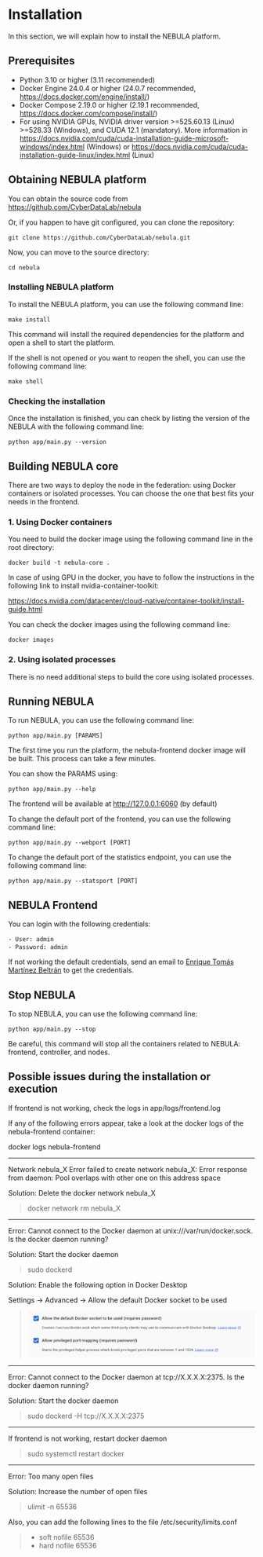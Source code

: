 # Installation

In this section, we will explain how to install the NEBULA platform.

## Prerequisites

-   Python 3.10 or higher (3.11 recommended)
-   Docker Engine 24.0.4 or higher (24.0.7 recommended, https://docs.docker.com/engine/install/)
-   Docker Compose 2.19.0 or higher (2.19.1 recommended, https://docs.docker.com/compose/install/)
-   For using NVIDIA GPUs, NVIDIA driver version >=525.60.13 (Linux) >=528.33 (Windows), and CUDA 12.1 (mandatory). More information in https://docs.nvidia.com/cuda/cuda-installation-guide-microsoft-windows/index.html (Windows) or https://docs.nvidia.com/cuda/cuda-installation-guide-linux/index.html (Linux)

## Obtaining NEBULA platform


You can obtain the source code from https://github.com/CyberDataLab/nebula

Or, if you happen to have git configured, you can clone the repository:

    git clone https://github.com/CyberDataLab/nebula.git

Now, you can move to the source directory:

    cd nebula

### Installing NEBULA platform

To install the NEBULA platform, you can use the following command line:

    make install

This command will install the required dependencies for the platform and open a shell to start the platform.

If the shell is not opened or you want to reopen the shell, you can use the following command line:

    make shell

### Checking the installation

Once the installation is finished, you can check by listing the version
of the NEBULA with the following command line:

    python app/main.py --version

## Building NEBULA core

There are two ways to deploy the node in the federation: using Docker
containers or isolated processes. You can choose the one that best fits
your needs in the frontend.

### 1. Using Docker containers

You need to build the docker image using the following command line in
the root directory:

    docker build -t nebula-core .

In case of using GPU in the docker, you have to follow the instructions
in the following link to install nvidia-container-toolkit:

https://docs.nvidia.com/datacenter/cloud-native/container-toolkit/install-guide.html

You can check the docker images using the following command line:

    docker images

### 2. Using isolated processes

There is no need additional steps to build the core using isolated processes.

## Running NEBULA

To run NEBULA, you can use the following command line:

    python app/main.py [PARAMS]

The first time you run the platform, the nebula-frontend docker image
will be built. This process can take a few minutes.

You can show the PARAMS using:

    python app/main.py --help

The frontend will be available at http://127.0.0.1:6060 (by default)

To change the default port of the frontend, you can use the following
command line:

    python app/main.py --webport [PORT]

To change the default port of the statistics endpoint, you can use the
following command line:

    python app/main.py --statsport [PORT]

## NEBULA Frontend

You can login with the following credentials:

    - User: admin
    - Password: admin

If not working the default credentials, send an email to [Enrique Tomás
Martínez Beltrán](mailto:enriquetomas@um.es) to get the credentials.

## Stop NEBULA

To stop NEBULA, you can use the following command line:

    python app/main.py --stop

Be careful, this command will stop all the containers related to NEBULA:
frontend, controller, and nodes.

## Possible issues during the installation or execution

If frontend is not working, check the logs in app/logs/frontend.log

If any of the following errors appear, take a look at the docker logs of
the nebula-frontend container:

docker logs nebula-frontend

------------------------------------------------------------------------

Network nebula_X Error failed to create network nebula_X: Error response
from daemon: Pool overlaps with other one on this address space

Solution: Delete the docker network nebula_X

> docker network rm nebula_X

------------------------------------------------------------------------

Error: Cannot connect to the Docker daemon at
unix:///var/run/docker.sock. Is the docker daemon running?

Solution: Start the docker daemon

> sudo dockerd

Solution: Enable the following option in Docker Desktop

Settings -> Advanced -> Allow the default Docker socket to be used

> ![Docker required options](static/docker-required-options.png)

------------------------------------------------------------------------

Error: Cannot connect to the Docker daemon at tcp://X.X.X.X:2375. Is the
docker daemon running?

Solution: Start the docker daemon

> sudo dockerd -H tcp://X.X.X.X:2375

------------------------------------------------------------------------

If frontend is not working, restart docker daemon

> sudo systemctl restart docker

------------------------------------------------------------------------

Error: Too many open files

Solution: Increase the number of open files

> ulimit -n 65536

Also, you can add the following lines to the file
/etc/security/limits.conf

> -   soft nofile 65536
> -   hard nofile 65536
